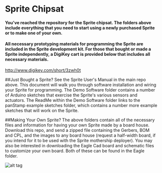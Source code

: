 # Sprite Chipsat
#### You've reached the repository for the Sprite chipsat. The folders above include everything that you need to start using a newly purchased Sprite or to make one of your own.

#### All necessary prototyping materials for programming the Sprite are included in the Sprite development kit. For those that bought or made a Sprite independently, a DigiKey cart is provided below that includes all necessary materials.

http://www.digikey.com/short/3zwh0t

##Just Bought a Sprite?
See the Sprite User's Manual in the main repo above. This document will walk you through software installation and wiring your Sprite for programming. The Demo Software folder contains a number of Arduino sketches that exercise the Sprite's various sensors and actuators. The ReadMe within the Demo Software folder links to the panStamp example sketches folder, which contains a number more example sketches that will work on the Sprite.

##Making Your Own Sprite?
The above folders contain all of the necessary files and information for having your own Sprite made by a board house. Download this repo, and send a zipped file containing the Gerbers, BOM and CPL, and the images to any board house (request a half-width board, if you intend for it to be used with the Sprite mothership deployer). You may also be interested in downloading the Eagle Cad board and schematic files to customize your own board. Both of these can be found in the Eagle folder.

![alt tag](https://raw.githubusercontent.com/vha3/Sprite/Images/Intrepid_poster.png)

